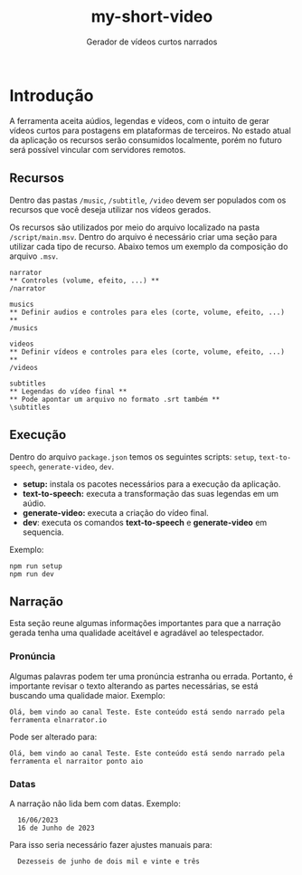 <center>

<h1>my-short-video</h1>

<p>Gerador de vídeos curtos narrados</p>

</center>

<br>

# Introdução

A ferramenta aceita aúdios, legendas e vídeos, com o intuito de gerar vídeos curtos para postagens em plataformas de terceiros. No estado atual da aplicação os recursos serão consumidos localmente, porém no futuro será possível vincular com servidores remotos.

## Recursos

Dentro das pastas `/music`, `/subtitle`, `/video` devem ser populados com os recursos que você deseja utilizar nos vídeos gerados.

Os recursos são utilizados por meio do arquivo localizado na pasta `/script/main.msv`. Dentro do arquivo é necessário criar uma seção para utilizar cada tipo de recurso. Abaixo temos um exemplo da composição do arquivo `.msv`.

```
narrator
** Controles (volume, efeito, ...) **
/narrator

musics
** Definir audios e controles para eles (corte, volume, efeito, ...) **
/musics

videos
** Definir vídeos e controles para eles (corte, volume, efeito, ...) **
/videos

subtitles
** Legendas do vídeo final **
** Pode apontar um arquivo no formato .srt também **
\subtitles
```

## Execução

Dentro do arquivo `package.json` temos os seguintes scripts: `setup`, `text-to-speech`, `generate-video`, `dev`.

- **setup:** instala os pacotes necessários para a execução da aplicação.
- **text-to-speech:** executa a transformação das suas legendas em um aúdio.
- **generate-video:** executa a criação do vídeo final.
- **dev**: executa os comandos **text-to-speech** e **generate-video** em sequencia.

Exemplo:

```shell
npm run setup
npm run dev
```

## Narração

Esta seção reune algumas informações importantes para que a narração gerada tenha uma qualidade aceitável e agradável ao telespectador.

### Pronúncia

Algumas palavras podem ter uma pronúncia estranha ou errada. Portanto, é importante revisar o texto alterando as partes necessárias, se está buscando uma qualidade maior. Exemplo:

```
Olá, bem vindo ao canal Teste. Este conteúdo está sendo narrado pela ferramenta elnarrator.io
```

Pode ser alterado para:

```
Olá, bem vindo ao canal Teste. Este conteúdo está sendo narrado pela ferramenta el narraitor ponto aio
```

### Datas

A narração não lida bem com datas. Exemplo:

  ```
    16/06/2023
    16 de Junho de 2023
  ```

Para isso seria necessário fazer ajustes manuais para:

```
  Dezesseis de junho de dois mil e vinte e três
```
